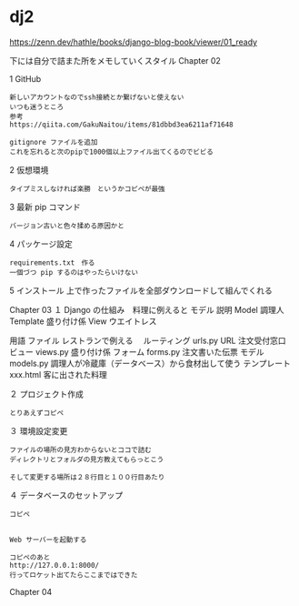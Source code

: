 # dj2
https://zenn.dev/hathle/books/django-blog-book/viewer/01_ready

下には自分で詰また所をメモしていくスタイル
Chapter 02

1    GitHub
    
    新しいアカウントなのでssh接続とか繋げないと使えない
    いつも迷うところ
    参考
    https://qiita.com/GakuNaitou/items/81dbbd3ea6211af71648

    gitignore ファイルを追加
    これを忘れると次のpipで1000個以上ファイル出てくるのでビビる

2   仮想環境
    
    タイプミスしなければ楽勝　というかコピペが最強

3   最新 pip コマンド
    
    バージョン古いと色々揉める原因かと

4   パッケージ設定
    
    requirements.txt　作る
    一個づつ pip するのはやったらいけない

5   インストール
    上で作ったファイルを全部ダウンロードして組んでくれる


Chapter 03
１    Django の仕組み　料理に例えると
モデル	説明
Model	調理人
Template	盛り付け係
View	ウエイトレス

用語	ファイル	レストランで例える　
ルーティング	urls.py	URL 注文受付窓口
ビュー	views.py	盛り付け係
フォーム	forms.py	注文書いた伝票
モデル	models.py	調理人が冷蔵庫（データベース）から食材出して使う
テンプレート	xxx.html	客に出された料理



２    プロジェクト作成

    とりあえずコピペ

３    環境設定変更

    ファイルの場所の見方わからないとココで詰む
    ディレクトリとフォルダの見方教えてもらっとこう

    そして変更する場所は２８行目と１００行目あたり

４    データベースのセットアップ

    コピペ


    Web サーバーを起動する

    コピペのあと
    http://127.0.0.1:8000/
    行ってロケット出てたらここまではできた

Chapter 04
